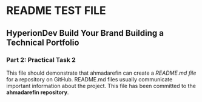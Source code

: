 # README TEST FILE
## HyperionDev Build Your Brand Building a Technical Portfolio
### Part 2: Practical Task 2

This file should demonstrate that ahmadarefin can create a *README.md file* for a repository on GitHub. README.md files usually communicate important information about the project. This file has been committed to the **ahmadarefin repository**.
